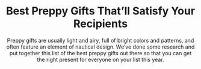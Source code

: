 ---
layout: post
title: Best Preppy Gifts That’ll Satisfy Your Recipients
subtitle: Preppy gifts are usually light and airy, full of bright colors and patterns, and often feature an element of nautical design. We’ve done some research and put together this list of the best preppy gifts out there so that you can get the right present for everyone on your list this year.
header-img: "img/post/2023/09/copied/medium_Preppy_Gifts_992b950db8.jpg"
header-style: text
permalink: "/preppy-gifts/"
catalog: true
tags:
  - Recipients 
  - Men
---   